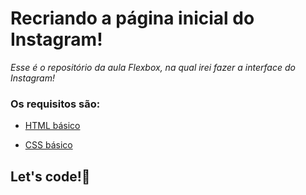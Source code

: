 # Recriando a página inicial do Instagram!

*Esse é o repositório da aula Flexbox, na qual irei fazer a interface do Instagram!*

### Os requisitos são:

* [HTML básico](https://www.w3schools.com/html/)

* [CSS básico](https://developer.mozilla.org/pt-BR/docs/Web/CSS)

## Let's code!👾